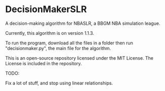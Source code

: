 # DecisionMakerSLR
A decision-making algorithm for NBASLR, a BBGM NBA simulation league.

Currently, this algorithm is on version 1.1.3.

To run the program, download all the files in a folder then run
"decisionmaker.py", the main file for the algorithm.

This is an open-source repository licensed under the MIT License. The License
is included in the repository.

TODO:

Fix a lot of stuff, and stop using linear relationships.

